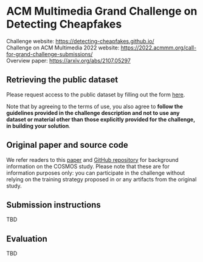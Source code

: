 # ACM Multimedia Grand Challenge on Detecting Cheapfakes

Challenge website: https://detecting-cheapfakes.github.io/  
Challenge on ACM Multimedia 2022 website: https://2022.acmmm.org/call-for-grand-challenge-submissions/  
Overview paper: https://arxiv.org/abs/2107.05297


## Retrieving the public dataset 

Please request access to the public dataset by filling out the form [here](https://docs.google.com/forms/d/e/1FAIpQLSf7rZ1-UX419nXqCp2NldekqVNJcS2W9A3jL7MTKhom41p0eg/viewform?usp=sf_link). 

Note that by agreeing to the terms of use, you also agree to **follow the guidelines provided in the challenge description and not to use any dataset or material other than those explicitly provided for the challenge, in building your solution**.


## Original paper and source code

We refer readers to this [paper](https://arxiv.org/abs/2101.06278) and [GitHub repository](https://github.com/shivangi-aneja/COSMOS) for background information on the COSMOS study. Please note that these are for information purposes only: you can participate in the challenge without relying on the training strategy proposed in or any artifacts from the original study.

## Submission instructions

TBD

## Evaluation

TBD
